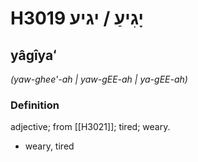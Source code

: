 # H3019 יָגִיעַ / יגיע

## yâgîyaʻ

_(yaw-ghee'-ah | yaw-ɡEE-ah | ya-ɡEE-ah)_

### Definition

adjective; from [[H3021]]; tired; weary.

- weary, tired
